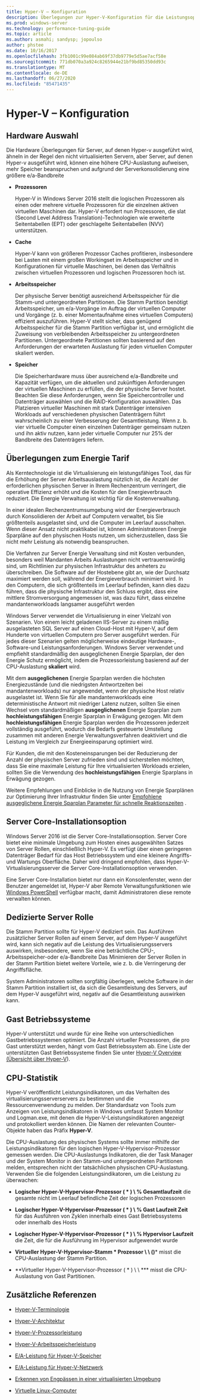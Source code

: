 ```yaml
---
title: Hyper-V – Konfiguration
description: Überlegungen zur Hyper-V-Konfiguration für die Leistungsoptimierung
ms.prod: windows-server
ms.technology: performance-tuning-guide
ms.topic: article
ms.author: asmahi; sandysp; jopoulso
author: phstee
ms.date: 10/16/2017
ms.openlocfilehash: 3fb1001c99e084ab69f37db9779e5d5ae7acf58e
ms.sourcegitcommit: 771db070a3a924c8265944e21bf9bd85350dd93c
ms.translationtype: MT
ms.contentlocale: de-DE
ms.lasthandoff: 06/27/2020
ms.locfileid: "85471435"
---
```

# <a name="hyper-v-configuration"></a>Hyper-V – Konfiguration

## <a name="hardware-selection"></a>Hardware Auswahl

Die Hardware Überlegungen für Server, auf denen Hyper-v ausgeführt wird, ähneln in der Regel den nicht virtualisierten Servern, aber Server, auf denen Hyper-v ausgeführt wird, können eine höhere CPU-Auslastung aufweisen, mehr Speicher beanspruchen und aufgrund der Serverkonsolidierung eine größere e/a-Bandbreite

-   **Prozessoren**

    Hyper-V in Windows Server 2016 stellt die logischen Prozessoren als einen oder mehrere virtuelle Prozessoren für die einzelnen aktiven virtuellen Maschinen dar. Hyper-V erfordert nun Prozessoren, die slat (Second Level Address Translation)-Technologien wie erweiterte Seitentabellen (EPT) oder geschlagelte Seitentabellen (NVV) unterstützen.

-   **Cache**

    Hyper-V kann von größeren Prozessor Caches profitieren, insbesondere bei Lasten mit einem großen Workingset im Arbeitsspeicher und in Konfigurationen für virtuelle Maschinen, bei denen das Verhältnis zwischen virtuellen Prozessoren und logischen Prozessoren hoch ist.

-   **Arbeitsspeicher**

    Der physische Server benötigt ausreichend Arbeitsspeicher für die Stamm-und untergeordneten Partitionen. Die Stamm Partition benötigt Arbeitsspeicher, um e/a-Vorgänge im Auftrag der virtuellen Computer und Vorgänge (z. b. einer Momentaufnahme eines virtuellen Computers) effizient auszuführen. Hyper-V stellt sicher, dass genügend Arbeitsspeicher für die Stamm Partition verfügbar ist, und ermöglicht die Zuweisung von verbleibenden Arbeitsspeicher zu untergeordneten Partitionen. Untergeordnete Partitionen sollten basierend auf den Anforderungen der erwarteten Auslastung für jeden virtuellen Computer skaliert werden.

-   **Speicher**

    Die Speicherhardware muss über ausreichend e/a-Bandbreite und Kapazität verfügen, um die aktuellen und zukünftigen Anforderungen der virtuellen Maschinen zu erfüllen, die der physische Server hostet. Beachten Sie diese Anforderungen, wenn Sie Speichercontroller und Datenträger auswählen und die RAID-Konfiguration auswählen. Das Platzieren virtueller Maschinen mit stark Datenträger intensiven Workloads auf verschiedenen physischen Datenträgern führt wahrscheinlich zu einer Verbesserung der Gesamtleistung. Wenn z. b. vier virtuelle Computer einen einzelnen Datenträger gemeinsam nutzen und ihn aktiv nutzen, kann jeder virtuelle Computer nur 25% der Bandbreite des Datenträgers liefern.

## <a name="power-plan-considerations"></a>Überlegungen zum Energie Tarif

Als Kerntechnologie ist die Virtualisierung ein leistungsfähiges Tool, das für die Erhöhung der Server Arbeitsauslastung nützlich ist, die Anzahl der erforderlichen physischen Server in Ihrem Rechenzentrum verringert, die operative Effizienz erhöht und die Kosten für den Energieverbrauch reduziert. Die Energie Verwaltung ist wichtig für die Kostenverwaltung.

In einer idealen Rechenzentrumsumgebung wird der Energieverbrauch durch Konsolidieren der Arbeit auf Computern verwaltet, bis Sie größtenteils ausgelastet sind, und die Computer im Leerlauf ausschalten. Wenn dieser Ansatz nicht praktikabel ist, können Administratoren Energie Sparpläne auf den physischen Hosts nutzen, um sicherzustellen, dass Sie nicht mehr Leistung als notwendig beanspruchen.

Die Verfahren zur Server Energie Verwaltung sind mit Kosten verbunden, besonders weil Mandanten Arbeits Auslastungen nicht vertrauenswürdig sind, um Richtlinien zur physischen Infrastruktur des anheters zu überschreiben. Die Software auf der Hostebene gibt an, wie der Durchsatz maximiert werden soll, während der Energieverbrauch minimiert wird. In den Computern, die sich größtenteils im Leerlauf befinden, kann dies dazu führen, dass die physische Infrastruktur den Schluss ergibt, dass eine mittlere Stromversorgung angemessen ist, was dazu führt, dass einzelne mandantenworkloads langsamer ausgeführt werden

Windows Server verwendet die Virtualisierung in einer Vielzahl von Szenarien. Von einem leicht geladenen IIS-Server zu einem mäßig ausgelasteten SQL Server auf einen Cloud-Host mit Hyper-V, auf dem Hunderte von virtuellen Computern pro Server ausgeführt werden. Für jedes dieser Szenarien gelten möglicherweise eindeutige Hardware-, Software-und Leistungsanforderungen. Windows Server verwendet und empfiehlt standardmäßig den ausgeglichenen Energie Sparplan, der den Energie Schutz ermöglicht, indem die Prozessorleistung basierend auf der CPU-Auslastung **skaliert** wird.

Mit dem **ausgeglichenen** Energie Sparplan werden die höchsten Energiezustände (und die niedrigsten Antwortzeiten bei mandantenworkloads) nur angewendet, wenn der physische Host relativ ausgelastet ist. Wenn Sie für alle mandantenworkloads eine deterministische Antwort mit niedriger Latenz nutzen, sollten Sie einen Wechsel vom standardmäßigen **ausgeglichenen** Energie Sparplan zum **hochleistungsfähigen** Energie Sparplan in Erwägung gezogen. Mit dem **hochleistungsfähigen** Energie Sparplan werden die Prozessoren jederzeit vollständig ausgeführt, wodurch die Bedarfs gesteuerte Umstellung zusammen mit anderen Energie Verwaltungsverfahren deaktiviert und die Leistung im Vergleich zur Energieeinsparung optimiert wird.

Für Kunden, die mit den Kosteneinsparungen bei der Reduzierung der Anzahl der physischen Server zufrieden sind und sicherstellen möchten, dass Sie eine maximale Leistung für Ihre virtualisierten Workloads erzielen, sollten Sie die Verwendung des **hochleistungsfähigen** Energie Sparplans in Erwägung gezogen.

Weitere Empfehlungen und Einblicke in die Nutzung von Energie Sparplänen zur Optimierung Ihrer Infrastruktur finden Sie unter [Empfohlene ausgeglichene Energie Sparplan Parameter für schnelle Reaktionszeiten](../../hardware/power/recommended-balanced-plan-parameters.md) .



## <a name="server-core-installation-option"></a>Server Core-Installationsoption

Windows Server 2016 ist die Server Core-Installationsoption. Server Core bietet eine minimale Umgebung zum Hosten eines ausgewählten Satzes von Server Rollen, einschließlich Hyper-V. Es verfügt über einen geringeren Datenträger Bedarf für das Host Betriebssystem und eine kleinere Angriffs-und Wartungs Oberfläche. Daher wird dringend empfohlen, dass Hyper-V-Virtualisierungsserver die Server Core-Installationsoption verwenden.

Eine Server Core-Installation bietet nur dann ein Konsolenfenster, wenn der Benutzer angemeldet ist, Hyper-V aber Remote Verwaltungsfunktionen wie [Windows PowerShell](https://technet.microsoft.com/library/hh848559.aspx) verfügbar macht, damit Administratoren diese remote verwalten können.

## <a name="dedicated-server-role"></a>Dedizierte Server Rolle

Die Stamm Partition sollte für Hyper-V dediziert sein. Das Ausführen zusätzlicher Server Rollen auf einem Server, auf dem Hyper-V ausgeführt wird, kann sich negativ auf die Leistung des Virtualisierungsservers auswirken, insbesondere, wenn Sie eine beträchtliche CPU-, Arbeitsspeicher-oder e/a-Bandbreite Das Minimieren der Server Rollen in der Stamm Partition bietet weitere Vorteile, wie z. b. die Verringerung der Angriffsfläche.

System Administratoren sollten sorgfältig überlegen, welche Software in der Stamm Partition installiert ist, da sich die Gesamtleistung des Servers, auf dem Hyper-V ausgeführt wird, negativ auf die Gesamtleistung auswirken kann.

## <a name="guest-operating-systems"></a>Gast Betriebssysteme

Hyper-V unterstützt und wurde für eine Reihe von unterschiedlichen Gastbetriebssystemen optimiert. Die Anzahl virtueller Prozessoren, die pro Gast unterstützt werden, hängt vom Gast Betriebssystem ab. Eine Liste der unterstützten Gast Betriebssysteme finden Sie unter [Hyper-V Overview (Übersicht über Hyper-V](https://technet.microsoft.com/library/hh831531.aspx)).

## <a name="cpu-statistics"></a>CPU-Statistik

Hyper-V veröffentlicht Leistungsindikatoren, um das Verhalten des virtualisierungsserverservers zu bestimmen und die Ressourcenverwendung zu melden. Der Standardsatz von Tools zum Anzeigen von Leistungsindikatoren in Windows umfasst System Monitor und Logman.exe, mit denen die Hyper-V-Leistungsindikatoren angezeigt und protokolliert werden können. Die Namen der relevanten Counter-Objekte haben das Präfix **Hyper-V**.

Die CPU-Auslastung des physischen Systems sollte immer mithilfe der Leistungsindikatoren für den logischen Hyper-V-Hypervisor-Prozessor gemessen werden. Die CPU-Auslastungs Indikatoren, die der Task Manager und der System Monitor in den Stamm-und untergeordneten Partitionen melden, entsprechen nicht der tatsächlichen physischen CPU-Auslastung. Verwenden Sie die folgenden Leistungsindikatoren, um die Leistung zu überwachen:

- **Logischer Hyper-V-Hypervisor-Prozessor ( \* ) \\ % Gesamtlaufzeit** die gesamte nicht im Leerlauf befindliche Zeit der logischen Prozessoren

- **Logischer Hyper-V-Hypervisor-Prozessor ( \* ) \\ % Gast Laufzeit Zeit** für das Ausführen von Zyklen innerhalb eines Gast Betriebssystems oder innerhalb des Hosts

- **Logischer Hyper-V-Hypervisor-Prozessor ( \* ) \\ % Hypervisor Laufzeit** die Zeit, die für die Ausführung im Hypervisor aufgewendet wurde

- **Virtueller Hyper-V-Hypervisor-Stamm \* Prozessor \\ \\ ()*** misst die CPU-Auslastung der Stamm Partition.

- **Virtueller Hyper-V-Hypervisor-Prozessor ( \* ) \\ \\ *** misst die CPU-Auslastung von Gast Partitionen.


## <a name="additional-references"></a>Zusätzliche Referenzen

-   [Hyper-V-Terminologie](terminology.md)

-   [Hyper-V-Architektur](architecture.md)

-   [Hyper-V-Prozessorleistung](processor-performance.md)

-   [Hyper-V-Arbeitsspeicherleistung](memory-performance.md)

-   [E/A-Leistung für Hyper-V-Speicher](storage-io-performance.md)

-   [E/A-Leistung für Hyper-V-Netzwerk](network-io-performance.md)

-   [Erkennen von Engpässen in einer virtualisierten Umgebung](detecting-virtualized-environment-bottlenecks.md)

-   [Virtuelle Linux-Computer](linux-virtual-machine-considerations.md)
